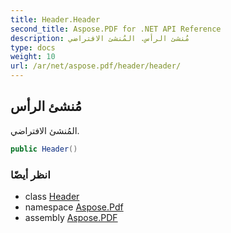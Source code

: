 ```yaml
---
title: Header.Header
second_title: Aspose.PDF for .NET API Reference
description: مُنشئ الرأس. المُنشئ الافتراضي
type: docs
weight: 10
url: /ar/net/aspose.pdf/header/header/
---
```

## مُنشئ الرأس

المُنشئ الافتراضي.

```csharp
public Header()
```

### انظر أيضًا

* class [Header](../)
* namespace [Aspose.Pdf](../../../aspose.pdf/)
* assembly [Aspose.PDF](../../../)